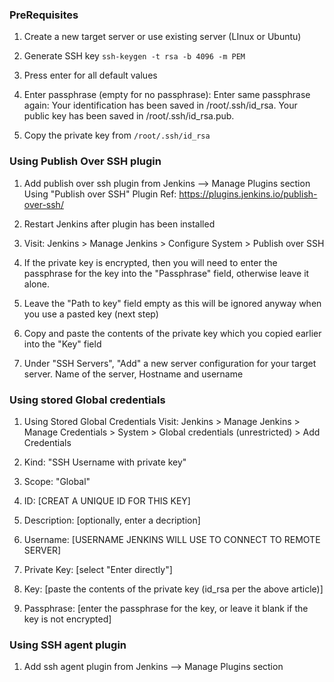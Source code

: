 ### PreRequisites

1. Create a new target server or use existing server (LInux or Ubuntu)

2. Generate SSH key ```ssh-keygen -t rsa -b 4096 -m PEM```

3. Press enter for all default values

4. Enter passphrase (empty for no passphrase): 
Enter same passphrase again: 
Your identification has been saved in /root/.ssh/id_rsa.
Your public key has been saved in /root/.ssh/id_rsa.pub.

5. Copy the private key from ```/root/.ssh/id_rsa```


### Using Publish Over SSH plugin

1. Add publish over ssh plugin from Jenkins --> Manage Plugins section Using "Publish over SSH" Plugin Ref: https://plugins.jenkins.io/publish-over-ssh/

2. Restart Jenkins after plugin has been installed

3. Visit: Jenkins > Manage Jenkins > Configure System > Publish over SSH

4. If the private key is encrypted, then you will need to enter the passphrase for the key into the "Passphrase" field, otherwise leave it alone.

5. Leave the "Path to key" field empty as this will be ignored anyway when you use a pasted key (next step)

6. Copy and paste the contents of the private key which you copied earlier into the "Key" field

7. Under "SSH Servers", "Add" a new server configuration for your target server. Name of the server, Hostname and username

### Using stored Global credentials

1. Using Stored Global Credentials
Visit: Jenkins > Manage Jenkins > Manage Credentials > System > Global credentials (unrestricted) > Add Credentials

2. Kind: "SSH Username with private key"

3. Scope: "Global"

4. ID: [CREAT A UNIQUE ID FOR THIS KEY]

5. Description: [optionally, enter a decription]

6. Username: [USERNAME JENKINS WILL USE TO CONNECT TO REMOTE SERVER]

7. Private Key: [select "Enter directly"]

8. Key: [paste the contents of the private key (id_rsa per the above article)]

9. Passphrase: [enter the passphrase for the key, or leave it blank if the key is not encrypted]


### Using SSH agent plugin

1. Add ssh agent plugin from Jenkins --> Manage Plugins section 
